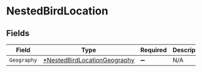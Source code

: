 # NestedBirdLocation


## Fields

| Field                                                                              | Type                                                                               | Required                                                                           | Description                                                                        |
| ---------------------------------------------------------------------------------- | ---------------------------------------------------------------------------------- | ---------------------------------------------------------------------------------- | ---------------------------------------------------------------------------------- |
| `Geography`                                                                        | [*NestedBirdLocationGeography](../../models/shared/nestedbirdlocationgeography.md) | :heavy_minus_sign:                                                                 | N/A                                                                                |